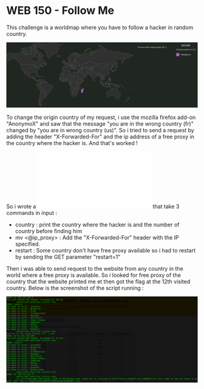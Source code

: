 # WEB 150 - Follow Me

This challenge is a worldmap where you have to follow a hacker in random country.

![](img/worldmap_SHA.PNG)

To change the origin country of my request, i use the mozilla firefox add-on "AnonymoX" and saw that the message "you are in the wrong country (fr)" changed by "you are in wrong country (us)". 
So i tried to send a request by adding the header "X-Forwarded-For" and the ip address of a free proxy in the country where the hacker is.
And that's worked !

So i wrote a ![python script](proxy_SHA.py) that take 3 commands in input :
  - country : print the country where the hacker is and the number of country before finding him
  - mv <@ip_proxy> : Add the "X-Forwarded-For" header with the IP specified.
  - restart : Some country don't have free proxy available so i had to restart by sending the GET parameter "restart=1"
  

Then i was able to send request to the website from any country in the world where a free proxy is available.
So i looked for free proxy of the country that the website printed me et then got the flag at the 12th visited country.
Below is the screenshot of the script running : 



![](writeupSHA.png)

